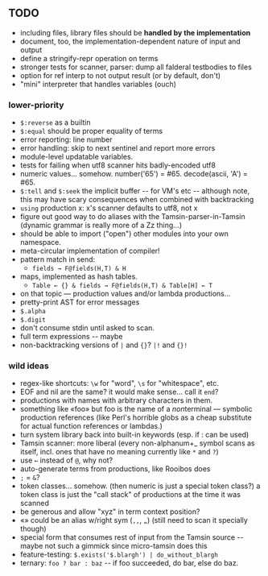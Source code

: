 TODO
----

*   including files, library files should be **handled by the implementation**
*   document, too, the implementation-dependent nature of input and output
*   define a stringify-repr operation on terms
*   stronger tests for scanner, parser: dump all falderal testbodies to files
*   option for ref interp to not output result (or by default, don't)
*   "mini" interpreter that handles variables (ouch)

### lower-priority ###

*   `$:reverse` as a builtin
*   `$:equal` should be proper equality of terms
*   error reporting: line number
*   error handling: skip to next sentinel and report more errors
*   module-level updatable variables.
*   tests for failing when utf8 scanner hits badly-encoded utf8
*   numeric values... somehow.  number('65') = #65.  decode(ascii, 'A') = #65.
*   `$:tell` and `$:seek` the implicit buffer -- for VM's etc -- although
    note, this may have scary consequences when combined with backtracking
*   `using` production x: x's scanner defaults to utf8, not x
*   figure out good way to do aliases with the Tamsin-parser-in-Tamsin
    (dynamic grammar is really more of a Zz thing...)
*   should be able to import ("open") other modules into your own namespace.
*   meta-circular implementation of compiler!
*   pattern match in send:
    *   `fields → F@fields(H,T) & H`
*   maps, implemented as hash tables.
    *   `Table ← {} & fields → F@fields(H,T) & Table[H] ← T`
*   on that topic — production values and/or lambda productions...
*   pretty-print AST for error messages
*   `$.alpha`
*   `$.digit`
*   don't consume stdin until asked to scan.
*   full term expressions -- maybe
*   non-backtracking versions of `|` and `{}`?  `|!` and `{}!`

### wild ideas ###    

*   regex-like shortcuts: `\w` for "word", `\s` for "whitespace", etc.
*   EOF and nil are the same?  it would make sense... call it `end`?
*   productions with names with arbitrary characters in them.
*   something like «foo» but foo is the name of a *non*terminal — symbolic
    production references (like Perl's horrible globs as a cheap substitute
    for actual function references or lambdas.)
*   turn system library back into built-in keywords (esp. if : can be used)
*   Tamsin scanner: more liberal (every non-alphanum+_ symbol scans as itself,
    incl. ones that have no meaning currently like `*` and `?`)
*   use `←` instead of `@`, why not?
*   auto-generate terms from productions, like Rooibos does
*   `;` = `&`?
*   token classes... somehow.  (then numeric is just a special token class?)
    a token class is just the "call stack" of productions at the time it
    was scanned
*   be generous and allow "xyz" in term context position?
*   «» could be an alias w/right sym (`,,`, `„`)
    (still need to scan it specially though)
*   special form that consumes rest of input from the Tamsin source --
    maybe not such a gimmick since micro-tamsin does this
*   feature-testing: `$.exists('$.blargh') | do_without_blargh`
*   ternary: `foo ? bar : baz` -- if foo succeeded, do bar, else do baz.
